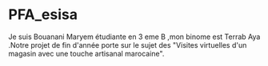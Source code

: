 # PFA_esisa
Je suis Bouanani Maryem étudiante en 3 eme B ,mon binome est Terrab Aya .Notre projet de fin d'année porte sur le sujet des "Visites virtuelles d'un magasin avec une touche artisanal marocaine".


